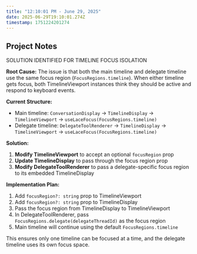 ```yaml
---
title: "12:10:01 PM - June 29, 2025"
date: 2025-06-29T19:10:01.274Z
timestamp: 1751224201274
---
```


## Project Notes

SOLUTION IDENTIFIED FOR TIMELINE FOCUS ISOLATION

**Root Cause:**
The issue is that both the main timeline and delegate timeline use the same focus region (`FocusRegions.timeline`). When either timeline gets focus, both TimelineViewport instances think they should be active and respond to keyboard events.

**Current Structure:**
- Main timeline: `ConversationDisplay` → `TimelineDisplay` → `TimelineViewport` → `useLaceFocus(FocusRegions.timeline)`
- Delegate timeline: `DelegateToolRenderer` → `TimelineDisplay` → `TimelineViewport` → `useLaceFocus(FocusRegions.timeline)`

**Solution:**
1. **Modify TimelineViewport** to accept an optional `focusRegion` prop
2. **Update TimelineDisplay** to pass through the focus region prop
3. **Modify DelegateToolRenderer** to pass a delegate-specific focus region to its embedded TimelineDisplay

**Implementation Plan:**
1. Add `focusRegion?: string` prop to TimelineViewport
2. Add `focusRegion?: string` prop to TimelineDisplay
3. Pass the focus region from TimelineDisplay to TimelineViewport
4. In DelegateToolRenderer, pass `FocusRegions.delegate(delegateThreadId)` as the focus region
5. Main timeline will continue using the default `FocusRegions.timeline`

This ensures only one timeline can be focused at a time, and the delegate timeline uses its own focus space.
